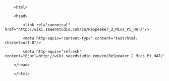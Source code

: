 <!DOCTYPE html>
        <html>
        <head>
            <link rel="canonical" href="http://wiki.seeedstudio.com/cn/ReSpeaker_2_Mics_Pi_HAT/"/>
            <meta http-equiv="content-type" content="text/html; charset=utf-8"/>
            <meta http-equiv="refresh" content="0;url=http://wiki.seeedstudio.com/cn/ReSpeaker_2_Mics_Pi_HAT/"/>
        </head>
        </html>
